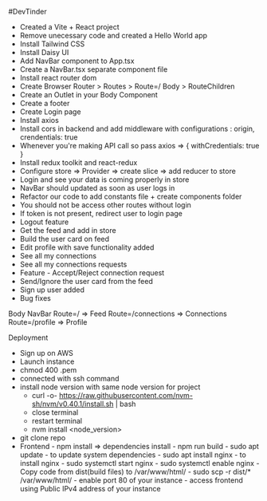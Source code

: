 #DevTinder

- Created a Vite + React project
- Remove unecessary code and created a Hello World app
- Install Tailwind CSS
- Install Daisy UI
- Add NavBar component to App.tsx
- Create a NavBar.tsx separate component file
- Install react router dom
- Create Browser Router > Routes > Route=/ Body > RouteChildren
- Create an Outlet in your Body Component
- Create a footer
- Create Login page
- Install axios
- Install cors in backend and add middleware with configurations : origin, crendentials: true
- Whenever you're making API call so pass axios => { withCredentials: true }
- Install redux toolkit and react-redux
- Configure store => Provider => create slice => add reducer to store
- Login and see your data is coming properly in store
- NavBar should updated as soon as user logs in
- Refactor our code to add constants file + create components folder
- You should not be access other routes without login
- If token is not present, redirect user to login page
- Logout feature
- Get the feed and add in store
- Build the user card on feed
- Edit profile with save functionality added
- See all my connections
- See all my connections requests
- Feature - Accept/Reject connection request
- Send/Ignore the user card from the feed
- Sign up user added
- Bug fixes



Body 
    NavBar
    Route=/ => Feed
    Route=/connections => Connections
    Route=/profile => Profile


Deployment

- Sign up on AWS
- Launch instance
- chmod 400 <secret>.pem
- connected with ssh command
- install node version with same node version for project 
	- curl -o- https://raw.githubusercontent.com/nvm-sh/nvm/v0.40.1/install.sh | bash
	- close terminal
	- restart terminal
	- nvm install <node_version>
- git clone repo
- Frontend 
		- npm install => dependencies install
		- npm run build
		- sudo apt update - to update system dependencies
		- sudo apt install nginx - to install nginx
		- sudo systemctl start nginx
		- sudo systemctl enable nginx
		- Copy code from dist(build files) to /var/www/html/
		- sudo scp -r dist/* /var/www/html/
		- enable port 80 of your instance
		- access frontend using Public IPv4 address of your instance